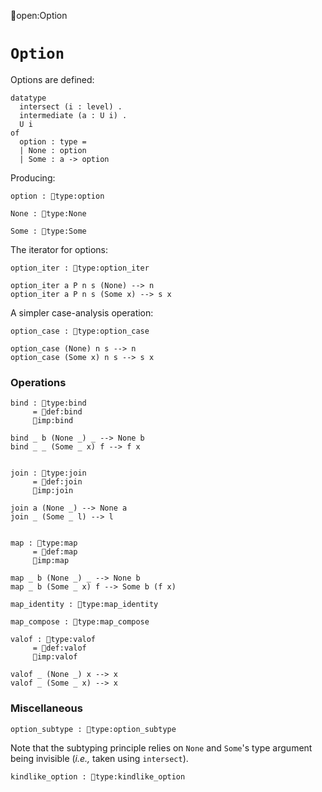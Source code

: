 open:Option
# `Option`

Options are defined:

    datatype
      intersect (i : level) .
      intermediate (a : U i) .
      U i
    of
      option : type =
      | None : option
      | Some : a -> option

Producing:

    option : type:option

    None : type:None

    Some : type:Some

The iterator for options:

    option_iter : type:option_iter

    option_iter a P n s (None) --> n
    option_iter a P n s (Some x) --> s x

A simpler case-analysis operation:

    option_case : type:option_case

    option_case (None) n s --> n
    option_case (Some x) n s --> s x


### Operations

    bind : type:bind
         = def:bind
         imp:bind

    bind _ b (None _) _ --> None b
    bind _ _ (Some _ x) f --> f x


    join : type:join
         = def:join
         imp:join

    join a (None _) --> None a
    join _ (Some _ l) --> l


    map : type:map
         = def:map
         imp:map

    map _ b (None _) _ --> None b
    map _ b (Some _ x) f --> Some b (f x)

    map_identity : type:map_identity

    map_compose : type:map_compose

    valof : type:valof
         = def:valof
         imp:valof

    valof _ (None _) x --> x
    valof _ (Some _ x) --> x



### Miscellaneous

    option_subtype : type:option_subtype

Note that the subtyping principle relies on `None` and `Some`'s type
argument being invisible (*i.e.,* taken using `intersect`).

    kindlike_option : type:kindlike_option

